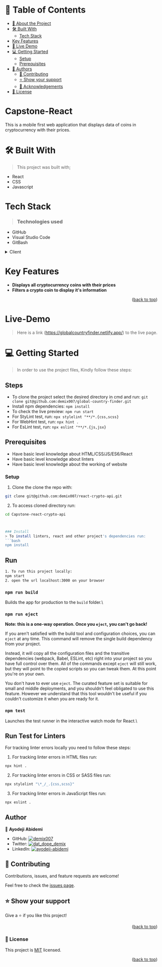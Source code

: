 # 📗 Table of Contents

- [📖 About the Project](#about-project)
- [🛠 Built With](#built-with)
  - [Tech Stack](#tech-stack)
- [Key Features](#key-features)
- [🚀 Live Demo](#live-demo)
- [💻 Getting Started](#getting-started)
  - [Setup](#setup)
  - [Prerequisites](#prerequisites)
- [👥 Authors](#authors)
  - [🤝 Contributing](#contributing)
  - [⭐️ Show your support](#support)
  - [🙏 Acknowledgements](#acknowledgements)
- [📝 License](#license)


# Capstone-React
This is a mobile first web application that displays data of coins in cryptocurrency with their prices.

# 🛠 Built With <a name="built-with"></a>
 > This project was built with; 
- React 
- CSS
- Javascript

# Tech Stack <a name="tech-stack"></a>
> ### Technologies used 
- GitHub 
- Visual Studio Code 
- GitBash
<details> 
<summary>Client</summary>
  <ul>
    <li><a href="https://reactjs.org/">React.js</a></li>
  </ul>
</details>

# Key Features <a name="key-features"></a>
- **Displays all cryptocurrency coins with their prices**
- **Filters a crypto coin to display it's information**

<p align="right">(<a href="#readme-top">back to top</a>)</p>

# Live-Demo
> Here is a link (https://globalcountryfinder.netlify.app/) to the live page.

# 💻 Getting Started <a name="getting-started"></a>
> In order to use the project files, Kindly follow these steps:

## Steps
- To clone the project select the desired directory in cmd and run: `git clone git@github.com:demix007/global-country-finder.git`
- Install npm dependencies: `npm install`
- To check the live preview: `npm run start`
- For StyLint test, run: `npx stylelint "**/*.{css,scss}`
- For WebHint test, run: `npx hint .`
- For EsLint test, run: `npx eslint "**/*.{js,jsx}`

## Prerequisites
- Have basic level knowledge about HTML/CSS/JS/ES6/React
- Have basic level knowledge about linters
- Have basic level knowledge about the working of website

### Setup
1. Clone the clone the repo with:
```bash
git clone git@github.com:demix007/react-crypto-api.git
```
2. To access cloned directory run:
```bash
cd Capstone-react-crypto-api



### Install
> To install linters, react and other project's dependencies run:
```bash
npm install
```
## Run
```bash
1. To run this project locally:
npm start
2. open the url localhost:3000 on your browser

```

### `npm run build`

Builds the app for production to the `build` folder.\


### `npm run eject`

**Note: this is a one-way operation. Once you `eject`, you can't go back!**

If you aren't satisfied with the build tool and configuration choices, you can `eject` at any time. This command will remove the single build dependency from your project.

Instead, it will copy all the configuration files and the transitive dependencies (webpack, Babel, ESLint, etc) right into your project so you have full control over them. All of the commands except `eject` will still work, but they will point to the copied scripts so you can tweak them. At this point you're on your own.

You don't have to ever use `eject`. The curated feature set is suitable for small and middle deployments, and you shouldn't feel obligated to use this feature. However we understand that this tool wouldn't be useful if you couldn't customize it when you are ready for it.


### `npm test`

Launches the test runner in the interactive watch mode for React.\

## Run Test for Linters

For tracking linter errors locally you need to follow these steps:

1. For tracking linter errors in HTML files run:
```bash 
npx hint .
```

2. For tracking linter errors in CSS or SASS files run:

```bash
npx stylelint "\*_/_.{css,scss}"
```

3. For tracking linter errors in JavaScript files run:

```bash
npx eslint .
```

## Author

👤 **Ayodeji Abidemi**

- GitHub: [![demix007](https://img.shields.io/badge/-demix007-white?logo=GitHub&logoColor=181717&style=plastic)](https://github.com/demix007)
- Twitter: [![dat_dope_demix](https://img.shields.io/badge/-dat_dope_demix-blue?logo=Twitter&logoColor=skyBlue&style=plastic)](https://twitter.com/dat_dope_demix)
- LinkedIn: [![ayodeji-abidemi](https://img.shields.io/badge/-AyodejiAbidemi-white?logo=LinkedIn&logoColor=181717&style=plastic)](https://linkedin.com/in/ayodeji-abidemi)

## 🤝 Contributing <a name="contributing"></a>

Contributions, issues, and feature requests are welcome!

Feel free to check the [issues page](https://github.com/demix007/react-crypto-api/issues).


## ⭐️ Show your support <a name="support"></a>
Give a ⭐️ if you like this project!

<p align="right">(<a href="#readme-top">back to top</a>)</p>

### 📝 License <a name="license"></a>

This project is [MIT](./LICENSE) licensed.



<p align="right">(<a href="#readme-top">back to top</a>)</p>
